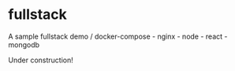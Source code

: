 # fullstack
A sample fullstack demo / docker-compose - nginx - node - react - mongodb

Under construction!
